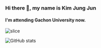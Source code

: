 ### Hi there 👋, my name is Kim Jung Jun
#### I'm attending Gachon University now.

![slice](https://capsule-render.vercel.app/api?type=slice&color=auto&height=200&text=KimgJungJun&fontAlign=70&rotate=13&fontAlignY=25&d=d%20function%20is%20also%20rotated.&descAlign=70.&descAlignY=44)


![GitHub stats](https://github-readme-stats.vercel.app/api?username=ogoo0608&show_icons=true)  


